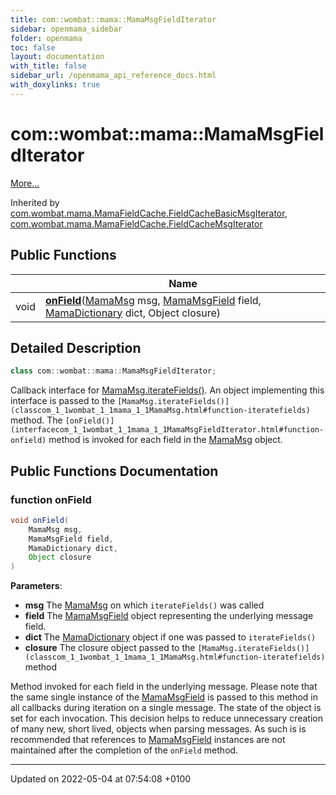 ```yaml
---
title: com::wombat::mama::MamaMsgFieldIterator
sidebar: openmama_sidebar
folder: openmama
toc: false
layout: documentation
with_title: false
sidebar_url: /openmama_api_reference_docs.html
with_doxylinks: true
---
```


# com::wombat::mama::MamaMsgFieldIterator



 [More...](#detailed-description)

Inherited by [com.wombat.mama.MamaFieldCache.FieldCacheBasicMsgIterator](classcom_1_1wombat_1_1mama_1_1MamaFieldCache_1_1FieldCacheBasicMsgIterator.html), [com.wombat.mama.MamaFieldCache.FieldCacheMsgIterator](classcom_1_1wombat_1_1mama_1_1MamaFieldCache_1_1FieldCacheMsgIterator.html)

## Public Functions

|                | Name           |
| -------------- | -------------- |
| void | **[onField](interfacecom_1_1wombat_1_1mama_1_1MamaMsgFieldIterator.html#function-onfield)**([MamaMsg](classcom_1_1wombat_1_1mama_1_1MamaMsg.html) msg, [MamaMsgField](classcom_1_1wombat_1_1mama_1_1MamaMsgField.html) field, [MamaDictionary](classcom_1_1wombat_1_1mama_1_1MamaDictionary.html) dict, Object closure) |

## Detailed Description

```java
class com::wombat::mama::MamaMsgFieldIterator;
```


Callback interface for [MamaMsg.iterateFields()](classcom_1_1wombat_1_1mama_1_1MamaMsg.html#function-iteratefields). An object implementing this interface is passed to the `[MamaMsg.iterateFields()](classcom_1_1wombat_1_1mama_1_1MamaMsg.html#function-iteratefields)` method. The `[onField()](interfacecom_1_1wombat_1_1mama_1_1MamaMsgFieldIterator.html#function-onfield)` method is invoked for each field in the [MamaMsg](classcom_1_1wombat_1_1mama_1_1MamaMsg.html) object. 

## Public Functions Documentation

### function onField

```java
void onField(
    MamaMsg msg,
    MamaMsgField field,
    MamaDictionary dict,
    Object closure
)
```


**Parameters**: 

  * **msg** The [MamaMsg](classcom_1_1wombat_1_1mama_1_1MamaMsg.html) on which `iterateFields()` was called 
  * **field** The [MamaMsgField](classcom_1_1wombat_1_1mama_1_1MamaMsgField.html) object representing the underlying message field. 
  * **dict** The [MamaDictionary](classcom_1_1wombat_1_1mama_1_1MamaDictionary.html) object if one was passed to `iterateFields()`
  * **closure** The closure object passed to the `[MamaMsg.iterateFields()](classcom_1_1wombat_1_1mama_1_1MamaMsg.html#function-iteratefields)` method 


Method invoked for each field in the underlying message. Please note that the same single instance of the [MamaMsgField](classcom_1_1wombat_1_1mama_1_1MamaMsgField.html) is passed to this method in all callbacks during iteration on a single message. The state of the object is set for each invocation. This decision helps to reduce unnecessary creation of many new, short lived, objects when parsing messages. As such is is recommended that references to [MamaMsgField](classcom_1_1wombat_1_1mama_1_1MamaMsgField.html) instances are not maintained after the completion of the `onField` method.


-------------------------------

Updated on 2022-05-04 at 07:54:08 +0100